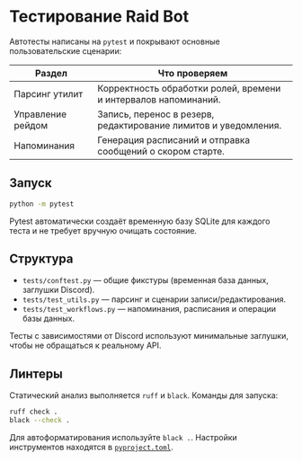 # Тестирование Raid Bot

Автотесты написаны на `pytest` и покрывают основные пользовательские сценарии:

| Раздел | Что проверяем |
| --- | --- |
| Парсинг утилит | Корректность обработки ролей, времени и интервалов напоминаний. |
| Управление рейдом | Запись, перенос в резерв, редактирование лимитов и уведомления. |
| Напоминания | Генерация расписаний и отправка сообщений о скором старте. |

## Запуск

```bash
python -m pytest
```

Pytest автоматически создаёт временную базу SQLite для каждого теста и не требует вручную очищать состояние.

## Структура

- `tests/conftest.py` — общие фикстуры (временная база данных, заглушки Discord).
- `tests/test_utils.py` — парсинг и сценарии записи/редактирования.
- `tests/test_workflows.py` — напоминания, расписания и операции базы данных.

Тесты с зависимостями от Discord используют минимальные заглушки, чтобы не обращаться к реальному API.

## Линтеры

Статический анализ выполняется `ruff` и `black`. Команды для запуска:

```bash
ruff check .
black --check .
```

Для автоформатирования используйте `black .`. Настройки инструментов находятся в [`pyproject.toml`](../pyproject.toml).

